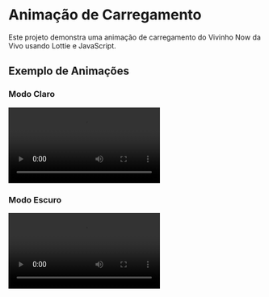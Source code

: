 # Animação de Carregamento

Este projeto demonstra uma animação de carregamento do Vivinho Now da Vivo usando Lottie e JavaScript.

## Exemplo de Animações

### Modo Claro
![Animação - Modo Claro](light.webm)

### Modo Escuro
![Animação - Modo Escuro](dark.webm)
